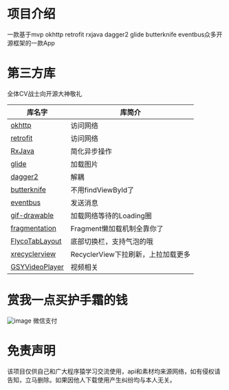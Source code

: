 # 项目介绍
一款基于mvp okhttp retrofit rxjava dagger2 glide butterknife eventbus众多开源框架的一款App

# 第三方库
全体CV战士向开源大神敬礼

库名字 | 库简介 
---|---
[okhttp](https://github.com/square/okhttp)  | 访问网络
[retrofit](https://github.com/square/retrofit)  | 访问网络
[RxJava](https://github.com/ReactiveX/RxJava)  | 简化异步操作
[glide](https://github.com/bumptech/glide)  | 加载图片
[dagger2](https://github.com/google/dagger)  | 解耦
[butterknife](https://github.com/JakeWharton/butterknife)  | 不用findViewById了
[eventbus](https://github.com/greenrobot/EventBus)  | 发送消息
[gif-drawable](https://github.com/koral--/android-gif-drawable)  | 加载网络等待的Loading圈
[fragmentation](https://github.com/YoKeyword/Fragmentation)  | Fragment懒加载机制全靠你了
[FlycoTabLayout](https://github.com/H07000223/FlycoTabLayout)  | 底部切换栏，支持气泡的哦
[xrecyclerview](https://github.com/jianghejie/XRecyclerView)  | RecyclerView下拉刷新，上拉加载更多
[GSYVideoPlayer](https://github.com/CarGuo/GSYVideoPlayer)  | 视频相关

# 赏我一点买护手霜的钱
![image](https://github.com/cuiyue1988/dogblood/blob/master/image/weixinpay.png)
微信支付
# 免责声明
该项目仅供自己和广大程序猿学习交流使用，api和素材均来源网络，如有侵权请告知，立马删除。如果因他人下载使用产生纠纷均与本人无关。
